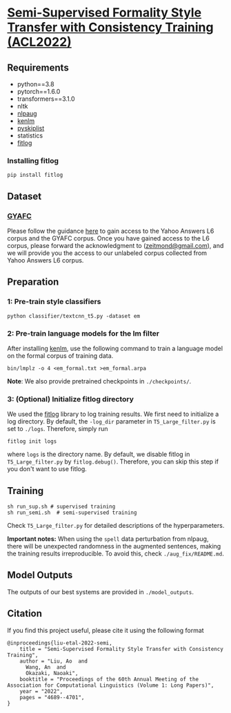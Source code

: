 
# [Semi-Supervised Formality Style Transfer with Consistency Training (ACL2022)](https://arxiv.org/abs/2203.13620)

## Requirements

- python==3.8
- pytorch==1.6.0
- transformers==3.1.0
- nltk
- [nlpaug](https://github.com/makcedward/nlpaug)
- [kenlm](https://github.com/kpu/kenlm)
- [pyskiplist](https://github.com/geertj/pyskiplist)
- statistics
- [fitlog](https://github.com/fastnlp/fitlog)

### Installing fitlog
```
pip install fitlog
```


## Dataset
### [GYAFC](https://github.com/raosudha89/GYAFC-corpus)
Please follow the guidance [here](https://github.com/raosudha89/GYAFC-corpus) to gain access to the Yahoo Answers L6 corpus and the GYAFC corpus.
Once you have gained access to the L6 corpus, please forward the acknowledgment to (zeitmond@gmail.com), and we will provide you the access to our unlabeled corpus collected from Yahoo Answers L6 corpus.


## Preparation
### 1: Pre-train style classifiers
```
python classifier/textcnn_t5.py -dataset em
```
### 2: Pre-train language models for the lm filter
After installing [kenlm](https://github.com/kpu/kenlm), use the following command to train a language model on the formal corpus of training data.
```
bin/lmplz -o 4 <em_formal.txt >em_formal.arpa
```
**Note**: We also provide pretrained checkpoints in `./checkpoints/`.

### 3: (Optional) Initialize fitlog directory
We used the [fitlog](https://fitlog.readthedocs.io/zh/latest/) library to log training results. We first need to initialize a log directory.
By default, the `-log_dir` parameter in `T5_Large_filter.py` is set to `./logs`. Therefore, simply run
```
fitlog init logs
```
where `logs` is the directory name.
By default, we disable fitlog in `T5_Large_filter.py` by `fitlog.debug()`. Therefore, you can skip this step if you don't want to use fitlog.
## Training
```
sh run_sup.sh # supervised training
sh run_semi.sh  # semi-supervised training
```
Check `T5_Large_filter.py` for detailed descriptions of the hyperparameters.

**Important notes:** When using the `spell` data perturbation from nlpaug, there will be unexpected randomness in the augmented sentences, making the training results irreproducible.
To avoid this, check `./aug_fix/README.md`.

## Model Outputs
The outputs of our best systems are provided in `./model_outputs`.

## Citation
If you find this project useful, please cite it using the following format
```
@inproceedings{liu-etal-2022-semi,
    title = "Semi-Supervised Formality Style Transfer with Consistency Training",
    author = "Liu, Ao  and
      Wang, An  and
      Okazaki, Naoaki",
    booktitle = "Proceedings of the 60th Annual Meeting of the Association for Computational Linguistics (Volume 1: Long Papers)",
    year = "2022",
    pages = "4689--4701",
}

```
